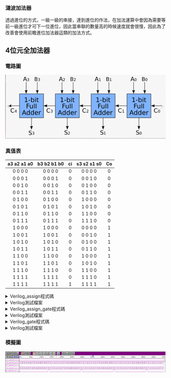 ### 漣波加法器
透過進位的方式，一級一級的串接，達到進位的作法，在加法運算中會因為需要等前一級進位才可下一位進位，因此當串聯的數量高的時候速度就會很慢，因此為了改善會使用前瞻進位加法器這類的加法方式。

## 4位元全加法器

### 電路圖

![four_bit_adder](assets/four_bit_adder.png)

### 真值表
| a3 a2 a1 a0 | b3 b2 b1 b0 | ci | s3 s2 s1 s0   | Co |
|:----------: |:-----------:|:--:|:-------------:|:--:|
|  0 0 0 0    |  0 0 0 0    | 0  |  0 0 0 0      | 0  |
|  0 0 0 1    |  0 0 0 1    | 0  |  0 0 1 0      | 0  |
|  0 0 1 0    |  0 0 1 0    | 0  |  0 1 0 0      | 0  |
|  0 0 1 1    |  0 0 1 1    | 0  |  0 1 1 0      | 0  |
|  0 1 0 0    |  0 1 0 0    | 0  |  1 0 0 0      | 0  |
|  0 1 0 1    |  0 1 0 1    | 0  |  1 0 1 0      | 0  |
|  0 1 1 0    |  0 1 1 0    | 0  |  1 1 0 0      | 0  |
|  0 1 1 1    |  0 1 1 1    | 0  |  1 1 1 0      | 0  |
|  1 0 0 0    |  1 0 0 0    | 0  |  0 0 0 0      | 1  |
|  1 0 0 1    |  1 0 0 1    | 0  |  0 0 1 0      | 1  |
|  1 0 1 0    |  1 0 1 0    | 0  |  0 1 0 0      | 1  |
|  1 0 1 1    |  1 0 1 1    | 0  |  0 1 1 0      | 1  |
|  1 1 0 0    |  1 1 0 0    | 0  |  1 0 0 0      | 1  |
|  1 1 0 1    |  1 1 0 1    | 0  |  1 0 1 0      | 1  |
|  1 1 1 0    |  1 1 1 0    | 0  |  1 1 0 0      | 1  |
|  1 1 1 1    |  1 1 1 1    | 0  |  1 1 1 0      | 1  |
|  1 1 1 1    |  1 1 1 1    | 1  |  1 1 1 1      | 1  |


<details>
<summary>Verilog_assign程式碼</summary>

```verilog
module  adder_4bit_assign (a,b,ci,s,co);
    input [3:0] a,b;
    input ci;
    output [3:0] s;
    output co;

    assign {co,s} = (a + b + ci);
endmodule

```
</details>

<details>
<summary>Verilog測試檔案</summary>

```verilog
`timescale 1ns / 1ps

module adder_4bit_assign_test ();

    reg [3:0] a;
    reg [3:0] b;
    reg ci;
    wire [3:0] s;
    wire co;
    integer i,j;

    adder_4bit_assign UUT (a, b, ci, s, co);

    initial begin
        a  = -1;
        b  = -1;
        ci = 0;
        for (i = 0; i < 16; i = i + 1)begin
            a=a+1;
            for (j = 0; j < 16; j = j + 1)begin
                b=b+1;
                //ci=~ci;
            #10;
            end
        end
    end

    initial begin
        #2560;
        $stop;
    end


endmodule 

```
</details>

<details>
<summary>Verilog_assign_gate程式碼</summary>

```verilog
module fulladder (a, b, ci, s, co);
    input a, b, ci;
    output s, co;
    wire ab,xab,xabci;

    assign xab = a ^ b;
    assign s = xab ^ ci;
    assign xabci = xab & ci;
    assign ab = a & b;
    assign co = xabci | ab;
endmodule

module adder_4bit_assign_gate(a, b, ci, s, co);
    input [3:0] a,b;
    input ci;
    output [3:0] s;
    output co;
    wire [3:0] c;

    fulladder fa1(a[0],b[0], ci, s[0], c[1]) ;
    fulladder fa2(a[1],b[1], c[1], s[1], c[2]) ;
    fulladder fa3(a[2],b[2], c[2], s[2], c[3]) ;
    fulladder fa4(a[3],b[3], c[3], s[3], co) ;

endmodule

```
</details>

<details>
<summary>Verilog測試檔案</summary>

```verilog
`timescale 1ns / 1ps

module adder_4bit_assign_gate_test ();

    reg [3:0] a;
    reg [3:0] b;
    reg ci;
    wire [3:0] s;
    wire co;
    integer i,j;

    adder_4bit_assign_gate UUT (a, b, ci, s, co);

    initial begin
        a  = -1;
        b  = -1;
        ci = 0;
        for (i = 0; i < 16; i = i + 1)begin
            a=a+1;
            for (j = 0; j < 16; j = j + 1)begin
                b=b+1;
                //ci=~ci;
            #10;
            end
        end
    end

    initial begin
        #2560;
        $stop;
    end

endmodule 

```
</details>

<details>
<summary>Verilog_gate程式碼</summary>

```verilog
module fulladder (a, b, ci, s, co);
    input a, b, ci;
    output s, co;
    wire xb,xab,xabci;

    xor(xab,a,b);
    xor(s,xab,ci);
    and(xabci,xab,ci);
    and(ab,a,b);
    or(co,xabci,ab);
endmodule

module adder_4bit_gate(a, b, ci, s, co);
    input [3:0] a,b;
    input ci;
    output [3:0] s;
    output co;
    wire [3:0] c;

    fulladder fa1(a[0],b[0], ci, s[0], c[1]) ;
    fulladder fa2(a[1],b[1], c[1], s[1], c[2]) ;
    fulladder fa3(a[2],b[2], c[2], s[2], c[3]) ;
    fulladder fa4(a[3],b[3], c[3], s[3], co) ;

endmodule

```
</details>

<details>
<summary>Verilog測試檔案</summary>

```verilog
`timescale 1ns / 1ps

module adder_4bit_gate_test ();

    reg [3:0] a;
    reg [3:0] b;
    reg ci;
    wire [3:0] s;
    wire co;
    integer i,j;

    adder_4bit_gate UUT (a, b, ci, s, co);

    initial begin
        a  = -1;
        b  = -1;
        ci = 0;
        for (i = 0; i < 16; i = i + 1)begin
            a=a+1;
            for (j = 0; j < 16; j = j + 1)begin
                b=b+1;
                //ci=~ci;
            #10;
            end
        end
    end

    initial begin
        #2560;
        $stop;
    end


endmodule 

```
</details>

### 模擬圖
![4_bit_full_adder.png](assets/4_bit_full_adder.png)
